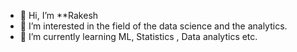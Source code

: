 - 👋 Hi, I’m **Rakesh
- 👀 I’m interested in the field of the data science and the analytics.
- 🌱 I’m currently learning ML, Statistics , Data analytics etc.

<!---
sharmarkara/sharmarkara is a ✨ special ✨ repository because its `README.md` (this file) appears on your GitHub profile.
You can click the Preview link to take a look at your changes.
--->
